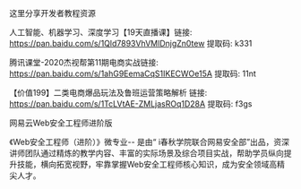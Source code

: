 这里分享开发者教程资源

人工智能、机器学习、深度学习【19天直播课】链接: https://pan.baidu.com/s/1Qld7893VhVMlDnjgZn0tew 提取码: k331

腾讯课堂-2020杰视帮第11期电商实战链接: https://pan.baidu.com/s/1ahG9EemaCqS1IKECWOe15A 提取码: 11nt

【价值199】二类电商爆品玩法及鲁班运营策略解析
链接: https://pan.baidu.com/s/1TcLVtAE-ZMLjasROq1D28A 提取码: f3gs

网易云Web安全工程师进阶版

《Web安全工程师（进阶）》微专业-- 是由“ i春秋学院联合网易安全部”出品，资深讲师团队通过精炼的教学内容、丰富的实际场景及综合项目实战，帮助学员纵向提升技能，横向拓宽视野，牢靠掌握Web安全工程师核心知识，成为安全领域高精尖人才。
